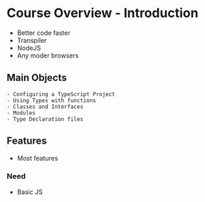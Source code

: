 # Course Overview - Introduction

- Better code faster
- Transpiler
- NodeJS
- Any moder browsers

## Main Objects
	- Configuring a TypeScript Project
	- Using Types with functions
	- Classes and Interfaces
	- Modules
	- Type Declaration files


## Features
- Most features

### Need
- Basic JS
